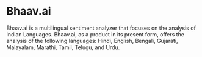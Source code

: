 # Bhaav.ai
Bhaav.ai is a multilingual sentiment analyzer that focuses on the analysis of Indian Languages. Bhaav.ai, as a product in its present form, offers the analysis of the following languages: Hindi, English, Bengali, Gujarati, Malayalam, Marathi, Tamil, Telugu, and Urdu.
